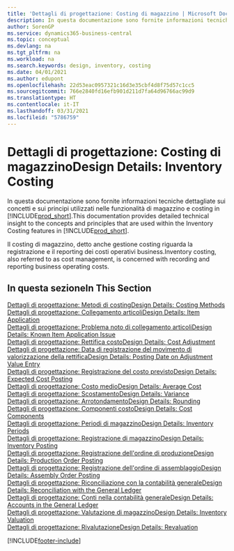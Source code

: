 ```yaml
---
title: 'Dettagli di progettazione: Costing di magazzino | Microsoft Docs'
description: In questa documentazione sono fornite informazioni tecniche dettagliate sui concetti e sui principi utilizzati nelle funzionalità di magazzino e costing in Business Central.
author: SorenGP
ms.service: dynamics365-business-central
ms.topic: conceptual
ms.devlang: na
ms.tgt_pltfrm: na
ms.workload: na
ms.search.keywords: design, inventory, costing
ms.date: 04/01/2021
ms.author: edupont
ms.openlocfilehash: 22d53eac0957321c16d3e35cbf4d8f75d57c1cc5
ms.sourcegitcommit: 766e2840fd16efb901d211d7fa64d96766ac99d9
ms.translationtype: HT
ms.contentlocale: it-IT
ms.lasthandoff: 03/31/2021
ms.locfileid: "5786759"
---
```

# <a name="design-details-inventory-costing"></a><span data-ttu-id="8f5f9-103">Dettagli di progettazione: Costing di magazzino</span><span class="sxs-lookup"><span data-stu-id="8f5f9-103">Design Details: Inventory Costing</span></span>
<span data-ttu-id="8f5f9-104">In questa documentazione sono fornite informazioni tecniche dettagliate sui concetti e sui principi utilizzati nelle funzionalità di magazzino e costing in [!INCLUDE[prod_short](includes/prod_short.md)].</span><span class="sxs-lookup"><span data-stu-id="8f5f9-104">This documentation provides detailed technical insight to the concepts and principles that are used within the Inventory Costing features in [!INCLUDE[prod_short](includes/prod_short.md)].</span></span>  

<span data-ttu-id="8f5f9-105">Il costing di magazzino, detto anche gestione costing riguarda la registrazione e il reporting dei costi operativi business.</span><span class="sxs-lookup"><span data-stu-id="8f5f9-105">Inventory costing, also referred to as cost management, is concerned with recording and reporting business operating costs.</span></span>  

## <a name="in-this-section"></a><span data-ttu-id="8f5f9-106">In questa sezione</span><span class="sxs-lookup"><span data-stu-id="8f5f9-106">In This Section</span></span>  
[<span data-ttu-id="8f5f9-107">Dettagli di progettazione: Metodi di costing</span><span class="sxs-lookup"><span data-stu-id="8f5f9-107">Design Details: Costing Methods</span></span>](design-details-costing-methods.md)  
[<span data-ttu-id="8f5f9-108">Dettagli di progettazione: Collegamento articoli</span><span class="sxs-lookup"><span data-stu-id="8f5f9-108">Design Details: Item Application</span></span>](design-details-item-application.md)  
[<span data-ttu-id="8f5f9-109">Dettagli di progettazione: Problema noto di collegamento articoli</span><span class="sxs-lookup"><span data-stu-id="8f5f9-109">Design Details: Known Item Application Issue</span></span>](design-details-inventory-zero-level-open-item-ledger-entries.md)  
[<span data-ttu-id="8f5f9-110">Dettagli di progettazione: Rettifica costo</span><span class="sxs-lookup"><span data-stu-id="8f5f9-110">Design Details: Cost Adjustment</span></span>](design-details-cost-adjustment.md)  
[<span data-ttu-id="8f5f9-111">Dettagli di progettazione: Data di registrazione del movimento di valorizzazione della rettifica</span><span class="sxs-lookup"><span data-stu-id="8f5f9-111">Design Details: Posting Date on Adjustment Value Entry</span></span>](design-details-inventory-adjustment-value-entry-posting-date.md)  
[<span data-ttu-id="8f5f9-112">Dettagli di progettazione: Registrazione del costo previsto</span><span class="sxs-lookup"><span data-stu-id="8f5f9-112">Design Details: Expected Cost Posting</span></span>](design-details-expected-cost-posting.md)  
[<span data-ttu-id="8f5f9-113">Dettagli di progettazione: Costo medio</span><span class="sxs-lookup"><span data-stu-id="8f5f9-113">Design Details: Average Cost</span></span>](design-details-average-cost.md)  
[<span data-ttu-id="8f5f9-114">Dettagli di progettazione: Scostamento</span><span class="sxs-lookup"><span data-stu-id="8f5f9-114">Design Details: Variance</span></span>](design-details-variance.md)  
[<span data-ttu-id="8f5f9-115">Dettagli di progettazione: Arrotondamento</span><span class="sxs-lookup"><span data-stu-id="8f5f9-115">Design Details: Rounding</span></span>](design-details-rounding.md)  
[<span data-ttu-id="8f5f9-116">Dettagli di progettazione: Componenti costo</span><span class="sxs-lookup"><span data-stu-id="8f5f9-116">Design Details: Cost Components</span></span>](design-details-cost-components.md)  
[<span data-ttu-id="8f5f9-117">Dettagli di progettazione: Periodi di magazzino</span><span class="sxs-lookup"><span data-stu-id="8f5f9-117">Design Details: Inventory Periods</span></span>](design-details-inventory-periods.md)  
[<span data-ttu-id="8f5f9-118">Dettagli di progettazione: Registrazione di magazzino</span><span class="sxs-lookup"><span data-stu-id="8f5f9-118">Design Details: Inventory Posting</span></span>](design-details-inventory-posting.md)  
[<span data-ttu-id="8f5f9-119">Dettagli di progettazione: Registrazione dell'ordine di produzione</span><span class="sxs-lookup"><span data-stu-id="8f5f9-119">Design Details: Production Order Posting</span></span>](design-details-production-order-posting.md)  
[<span data-ttu-id="8f5f9-120">Dettagli di progettazione: Registrazione dell'ordine di assemblaggio</span><span class="sxs-lookup"><span data-stu-id="8f5f9-120">Design Details: Assembly Order Posting</span></span>](design-details-assembly-order-posting.md)  
[<span data-ttu-id="8f5f9-121">Dettagli di progettazione: Riconciliazione con la contabilità generale</span><span class="sxs-lookup"><span data-stu-id="8f5f9-121">Design Details: Reconciliation with the General Ledger</span></span>](design-details-reconciliation-with-the-general-ledger.md)  
[<span data-ttu-id="8f5f9-122">Dettagli di progettazione: Conti nella contabilità generale</span><span class="sxs-lookup"><span data-stu-id="8f5f9-122">Design Details: Accounts in the General Ledger</span></span>](design-details-accounts-in-the-general-ledger.md)  
[<span data-ttu-id="8f5f9-123">Dettagli di progettazione: Valutazione di magazzino</span><span class="sxs-lookup"><span data-stu-id="8f5f9-123">Design Details: Inventory Valuation</span></span>](design-details-inventory-valuation.md)  
[<span data-ttu-id="8f5f9-124">Dettagli di progettazione: Rivalutazione</span><span class="sxs-lookup"><span data-stu-id="8f5f9-124">Design Details: Revaluation</span></span>](design-details-revaluation.md)


[!INCLUDE[footer-include](includes/footer-banner.md)]